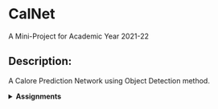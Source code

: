 # CalNet

A Mini-Project for Academic Year 2021-22

## Description:
 A Calore Prediction Network using Object Detection method.
 

<details>
<summary><strong>Assignments</strong></summary>


  Assignment-1 Track:

- [x] Aditya
- [ ] Ayush
- [x] Nitin
- [x] Pooja
- [x] Prachi
- [x] Riya
- [x] Savan
- [x] Tanisha
- [x] Tanya

</details>
